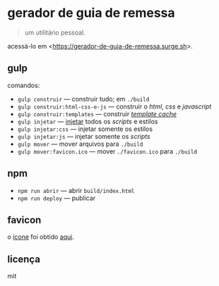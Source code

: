 gerador de guia de remessa
==========================

> um utilitário pessoal.

acessá-lo em &lt;https://gerador-de-guia-de-remessa.surge.sh&gt;.

gulp
----

comandos:

- `gulp construir` — construir tudo; em `./build`
- `gulp construir:html-css-e-js` — construir o *html*, *css* e *javascript*
- `gulp construir:templates` — construir [*template cache*](https://goo.gl/31tQvv)
- `gulp injetar` — [injetar](https://goo.gl/R3ju2V) todos os *scripts* e estilos
- `gulp injetar:css` — injetar somente os estilos
- `gulp injetar:js` — injetar somente os *scripts*
- `gulp mover` — mover arquivos para `./build`
- `gulp mover:favicon.ico` — mover `./favicon.ico` para `./build`

npm
---

- `npm run abrir` — abrir `build/index.html`
- `npm run deploy` — publicar

favicon
-------

o [ícone](./src/favicon.ico) foi obtido [aqui](https://goo.gl/gLfGDu).

licença
-------

mit
